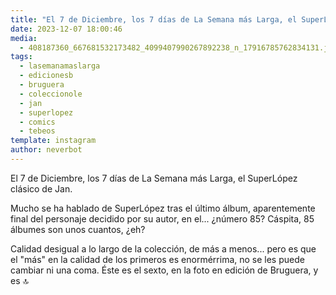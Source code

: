 ```yaml
---
title: "El 7 de Diciembre, los 7 días de La Semana más Larga, el SuperLópez clásico de Jan"
date: 2023-12-07 18:00:46
media: 
  - 408187360_667681532173482_4099407990267892238_n_17916785762834131.jpg
tags: 
  - lasemanamaslarga
  - edicionesb
  - bruguera
  - coleccionole
  - jan
  - superlopez
  - comics
  - tebeos
template: instagram
author: neverbot
---
```


El 7 de Diciembre, los 7 días de La Semana más Larga, el SuperLópez clásico de Jan.

Mucho se ha hablado de SuperLópez tras el último álbum, aparentemente final del personaje decidido por su autor, en el... ¿número 85? Cáspita, 85 álbumes son unos cuantos, ¿eh?

Calidad desigual a lo largo de la colección, de más a menos... pero es que el "más" en la calidad de los primeros es enormérrima, no se les puede cambiar ni una coma. Éste es el sexto, en la foto en edición de Bruguera, y es 🔝


